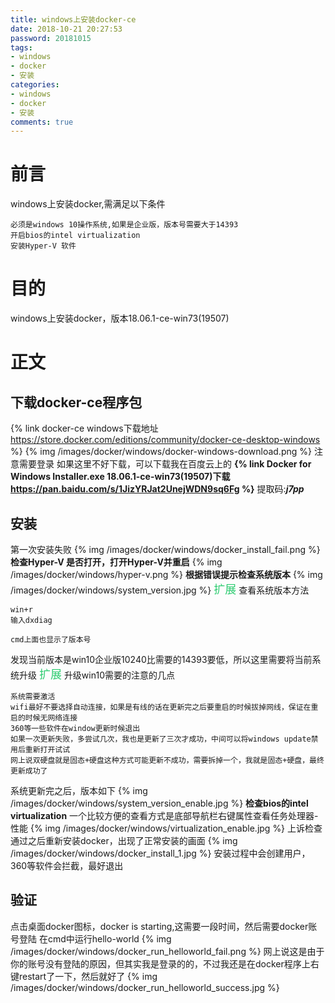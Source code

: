 ```yaml
---
title: windows上安装docker-ce
date: 2018-10-21 20:27:53
password: 20181015
tags:
- windows
- docker
- 安装
categories:
- windows
- docker
- 安装
comments: true
---
```

# 前言
windows上安装docker,需满足以下条件
```
必须是windows 10操作系统,如果是企业版，版本号需要大于14393
开启bios的intel virtualization
安装Hyper-V 软件
```
# 目的
windows上安装docker，版本18.06.1-ce-win73(19507)

<!-- more -->

# 正文
## 下载docker-ce程序包
{% link docker-ce windows下载地址 https://store.docker.com/editions/community/docker-ce-desktop-windows %}
{% img /images/docker/windows/docker-windows-download.png %}
注意需要登录
如果这里不好下载，可以下载我在百度云上的
**{% link Docker for Windows Installer.exe 18.06.1-ce-win73(19507)下载 https://pan.baidu.com/s/1JizYRJat2UnejWDN9sq6Fg %}**
提取码:***j7pp***

## 安装
第一次安装失败
{% img /images/docker/windows/docker_install_fail.png %}
**检查Hyper-V 是否打开，打开Hyper-V并重启**
{% img /images/docker/windows/hyper-v.png %}
**根据错误提示检查系统版本**
{% img /images/docker/windows/system_version.jpg %}
<font color="#2ecc71" size="4"><i class="fa fa-spinner fa-spin"></i>扩展</font>
查看系统版本方法
```
win+r
输入dxdiag

cmd上面也显示了版本号
```
发现当前版本是win10企业版10240比需要的14393要低，所以这里需要将当前系统升级
<font color="#2ecc71" size="4"><i class="fa fa-spinner fa-spin"></i>扩展</font>
升级win10需要的注意的几点
```
系统需要激活
wifi最好不要选择自动连接，如果是有线的话在更新完之后要重启的时候拔掉网线，保证在重启的时候无网络连接
360等一些软件在window更新时候退出
如果一次更新失败，多尝试几次，我也是更新了三次才成功，中间可以将windows update禁用后重新打开试试
网上说双硬盘就是固态+硬盘这种方式可能更新不成功，需要拆掉一个，我就是固态+硬盘，最终更新成功了
```
系统更新完之后，版本如下
{% img /images/docker/windows/system_version_enable.jpg %}
**检查bios的intel virtualization**
一个比较方便的查看方式是底部导航栏右键属性查看任务处理器-性能
{% img /images/docker/windows/virtualization_enable.jpg %}
上诉检查通过之后重新安装docker，出现了正常安装的画面
{% img /images/docker/windows/docker_install_1.jpg %}
安装过程中会创建用户，360等软件会拦截，最好退出

## 验证
点击桌面docker图标，docker is starting,这需要一段时间，然后需要docker账号登陆
在cmd中运行hello-world
{% img /images/docker/windows/docker_run_helloworld_fail.png %}
网上说这是由于你的账号没有登陆的原因，但其实我是登录的的，不过我还是在docker程序上右键restart了一下，然后就好了
{% img /images/docker/windows/docker_run_helloworld_success.jpg %}



